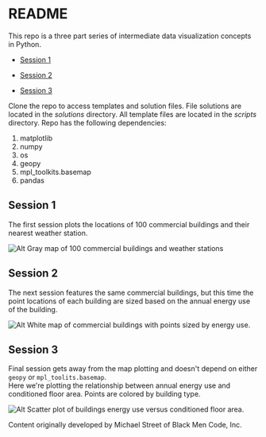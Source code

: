 # README #

This repo is a three part series of intermediate data visualization concepts in Python.

* [Session 1](#markdown-header-session-1)

* [Session 2](#markdown-header-session-2)

* [Session 3](#markdown-header-session-3)

Clone the repo to access templates and solution files.  File solutions are located 
in the *solutions* directory.  All template files are located in the
*scripts* directory.  Repo has the following dependencies:

1. matplotlib
2. numpy
3. os
4. geopy
5. mpl_toolkits.basemap
6. pandas

## Session 1

The first session plots the locations of 100 commercial buildings and their nearest weather
station.

![Alt Gray map of 100 commercial buildings and weather stations](https://bytebucket.org/blackmencode/bmc-core-data-vis/raw/f2e9ff12924d3e7455ee5f3b09773e8c54bfd6f3/figures/buildingslocs-session1.png)

## Session 2
The next session features the same commercial buildings, but this time the point locations of each
building are sized based on the annual energy use of the building.

![Alt White map of commercial buildings with points sized by energy use.](https://bytebucket.org/blackmencode/bmc-core-data-vis/raw/f2e9ff12924d3e7455ee5f3b09773e8c54bfd6f3/figures/buildingslocs-session2.png)

## Session 3
Final session gets away from the map plotting and doesn't depend on either `geopy` or `mpl_toolits.basemap`.  
Here we're plotting the relationship between annual energy use and conditioned floor area.  Points
are colored by building type.

![Alt Scatter plot of buildings energy use versus conditioned floor area.](https://bytebucket.org/blackmencode/bmc-core-data-vis/raw/f2e9ff12924d3e7455ee5f3b09773e8c54bfd6f3/figures/buildingsdata-session3.png)


Content originally developed by Michael Street of Black Men Code, Inc.